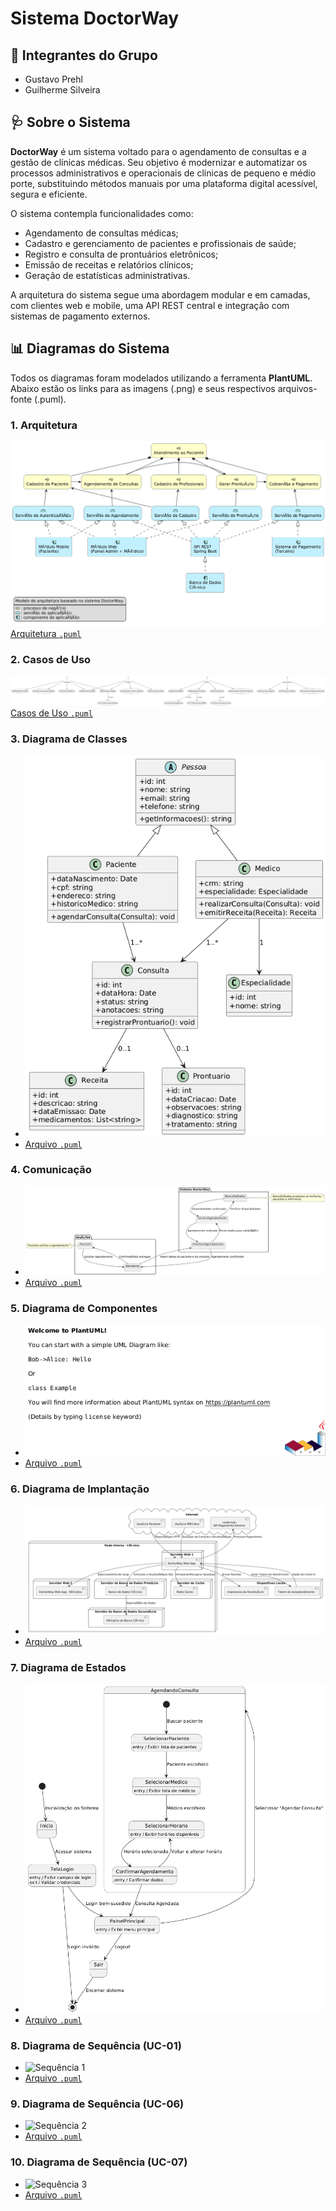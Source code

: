 # Sistema DoctorWay

## 👥 Integrantes do Grupo

- Gustavo Prehl
- Guilherme Silveira

## 🩺 Sobre o Sistema

**DoctorWay** é um sistema voltado para o agendamento de consultas e a gestão de clínicas médicas. Seu objetivo é modernizar e automatizar os processos administrativos e operacionais de clínicas de pequeno e médio porte, substituindo métodos manuais por uma plataforma digital acessível, segura e eficiente.

O sistema contempla funcionalidades como:

- Agendamento de consultas médicas;
- Cadastro e gerenciamento de pacientes e profissionais de saúde;
- Registro e consulta de prontuários eletrônicos;
- Emissão de receitas e relatórios clínicos;
- Geração de estatísticas administrativas.

A arquitetura do sistema segue uma abordagem modular e em camadas, com clientes web e mobile, uma API REST central e integração com sistemas de pagamento externos.

## 📊 Diagramas do Sistema

Todos os diagramas foram modelados utilizando a ferramenta **PlantUML**. Abaixo estão os links para as imagens (.png) e seus respectivos arquivos-fonte (.puml).

### 1. Arquitetura
 ![Arquitetura](./Projeto%20PlantUML%20API/plantuml_diagrams/Arquitetura%20-%20DoctorWay.png)
 [Arquitetura `.puml`](./Projeto%20PlantUML%20API/plantuml_code/Arquitetura%20-%20DoctorWay.puml)

### 2. Casos de Uso
 ![Casos de Uso](./Projeto%20PlantUML%20API/plantuml_diagrams/Casos%20de%20uso%20-%20DoctorWay.png)
 [Casos de Uso `.puml`](./Projeto%20PlantUML%20API/plantuml_code/Casos%20de%20Uso%20-%20DoctorWay.puml)

### 3. Diagrama de Classes
- ![Classes](./Projeto%20PlantUML%20API/plantuml_diagrams/Classes%20-%20DoctorWay.png)
- [Arquivo `.puml`](./Projeto%20PlantUML%20API/plantuml_code/Classes%20-%20DoctorWay.puml)

### 4. Comunicação
- ![Comunicação](./Projeto%20PlantUML%20API/plantuml_diagrams/Comunicação%20-%20DoctorWay.png)
- [Arquivo `.puml`](./Projeto%20PlantUML%20API/plantuml_code/Comunicação%20-%20DoctorWay.puml)

### 5. Diagrama de Componentes
- ![Componentes](./Projeto%20PlantUML%20API/plantuml_diagrams/Diagrama%20de%20Componentes%20-%20DoctorWay.png)
- [Arquivo `.puml`](./Projeto%20PlantUML%20API/plantuml_code/Diagrama%20de%20Componentes.puml)

### 6. Diagrama de Implantação
- ![Implantação](./Projeto%20PlantUML%20API/plantuml_diagrams/Implantação%20-%20DoctorWay.png)
- [Arquivo `.puml`](./Projeto%20PlantUML%20API/plantuml_code/Implantação%20-%20DoctorWay.puml)

### 7. Diagrama de Estados
- ![Estados](./Projeto%20PlantUML%20API/plantuml_diagrams/Estados.png)
- [Arquivo `.puml`](./Projeto%20PlantUML%20API/plantuml_code/Estados%20-%20DoctorWay.puml)

### 8. Diagrama de Sequência (UC-01)
- ![Sequência 1](./Projeto%20PlantUML%20API/plantuml_diagrams/Diagrama%20de%20Sequência%20—%20UC-01.png)
- [Arquivo `.puml`](./Projeto%20PlantUML%20API/plantuml_code/Diagrama%20de%20Sequência%20—%20UC-01.puml)

### 9. Diagrama de Sequência (UC-06)
- ![Sequência 2](./Projeto%20PlantUML%20API/plantuml_diagrams/Diagrama%20de%20Sequência%20—%20UC-06.png)
- [Arquivo `.puml`](./Projeto%20PlantUML%20API/plantuml_code/Diagrama%20de%20Sequência%20—%20UC-06.puml)

### 10. Diagrama de Sequência (UC-07)
- ![Sequência 3](./Projeto%20PlantUML%20API/plantuml_diagrams/Diagrama%20de%20Sequência%20—%20UC-07.png)
- [Arquivo `.puml`](./Projeto%20PlantUML%20API/plantuml_code/Diagrama%20de%20Sequência%20—%20UC-07.puml)


